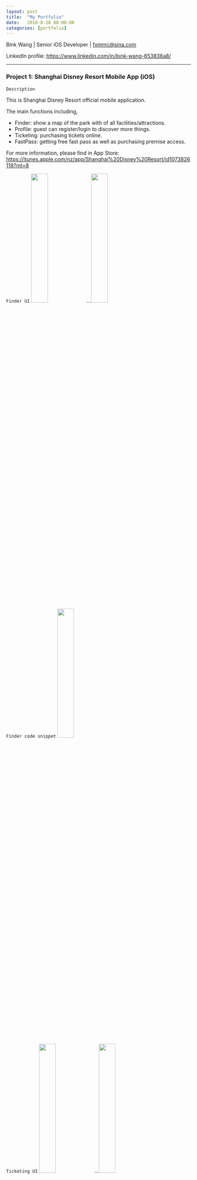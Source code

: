 ```yaml
---
layout: post
title:  "My Portfolio"
date:   2018-8-28 08:00:00
categories: [portfolio]
---
```


Bink Wang \|  Senior iOS Developer \| fxmmc@sina.com

LinkedIn profile: https://www.linkedin.com/in/bink-wang-653836a8/

---

### Project 1: Shanghai Disney Resort Mobile App (iOS)

`Description`

This is Shanghai Disney Resort official mobile application.

The main functions including,
* Finder: show a map of the park with of all facilities/attractions.
* Profile: guest can register/login to discover more things.
* Ticketing: purchasing tickets online.
* FastPass: getting free fast pass as well as purchasing premise access.

For more information, please find in App Store: https://itunes.apple.com/nz/app/Shanghai%20Disney%20Resort/id1073826118?mt=8


`Finder UI`
<img src="https://raw.githubusercontent.com/hanmbink/hanmbink.github.io/master/pic/portfolio/finder-1.png" height="30%" />...<img src="https://raw.githubusercontent.com/hanmbink/hanmbink.github.io/master/pic/portfolio/finder-2.png" height="30%" />
<!--![](../pic/portfolio/finder-1.png)-->
<!--![](../pic/portfolio/finder-2.png)-->


`Finder code snippet`
<img src="https://raw.githubusercontent.com/hanmbink/hanmbink.github.io/master/pic/portfolio/finder-code-1" height="30%" />
<!--![](../pic/portfolio/finder-code-1.png)-->


`Ticketing UI`
<img src="https://raw.githubusercontent.com/hanmbink/hanmbink.github.io/master/pic/portfolio/ticketing-1.png" height="30%" />...<img src="https://raw.githubusercontent.com/hanmbink/hanmbink.github.io/master/pic/portfolio/ticketing-2.png" height="30%" />
<!--![](../pic/portfolio/ticketing-1.png)-->
<!--![](../pic/portfolio/ticketing-2.png)-->

`Ticketing code snippet`
<img src="https://raw.githubusercontent.com/hanmbink/hanmbink.github.io/master/pic/portfolio/ticketing-code-1.png" height="30%" />
<!--![](../pic/portfolio/ticketing-code-1.png)-->

`Profile UI`
<img src="https://raw.githubusercontent.com/hanmbink/hanmbink.github.io/master/pic/portfolio/profile-1.png" height="30%" />...<img src="https://raw.githubusercontent.com/hanmbink/hanmbink.github.io/master/pic/portfolio/profile-2.png" height="30%" />
<!--![](../pic/portfolio/profile-1.png)-->
<!--![](../pic/portfolio/profile-2.png)-->

`Profile code snippet`
<img src="https://raw.githubusercontent.com/hanmbink/hanmbink.github.io/master/pic/portfolio/profile-code-1.png" height="30%" />
<!--![](../pic/portfolio/profile-code-1.png)-->

---

### Project 2: Trade Me Demo (iOS)


`Description`

This is a private demo project, to fetch Trade Me categories and show listings of selected category.
Open source. See detail in my GitHub: https://github.com/hanmbink/TME-Demo

`Architecture`
<img src="https://raw.githubusercontent.com/hanmbink/hanmbink.github.io/master/pic/portfolio/tem-architecture-1.png" height="30%" />
<!--![](../pic/portfolio/tem-architecture-1.png)-->

`UI`
<img src="https://raw.githubusercontent.com/hanmbink/hanmbink.github.io/master/pic/portfolio/tme-ui-1.png" height="30%" />
<!--![](../pic/portfolio/tme-ui-1.png)-->

`Code snippet`
<img src="https://raw.githubusercontent.com/hanmbink/hanmbink.github.io/master/pic/portfolio/tme-code-1.png" height="30%" />...<img src="https://raw.githubusercontent.com/hanmbink/hanmbink.github.io/master/pic/portfolio/tme-code-2.png" height="30%" />
<!--![](../pic/portfolio/tme-code-1.png)-->
<!--![](../pic/portfolio/tme-code-2.png)-->


---

### Project 3: YAWA-Demo

`Description`

This is a demo project in Swift which show weather infomation of specific cities. 
Open source. See detail in my GitHub: https://github.com/hanmbink/YAWA-Demo

---
